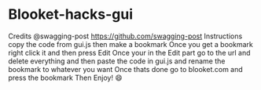 # Blooket-hacks-gui
Credits @swagging-post
https://github.com/swagging-post
Instructions copy the code from gui.js then make a bookmark
Once you get a bookmark right click it and then press Edit
Once your in the Edit part go to the url and delete everything and then paste the code in gui.js and rename the bookmark to whatever you want
Once thats done go to blooket.com and press the bookmark 
Then Enjoy! 😄
